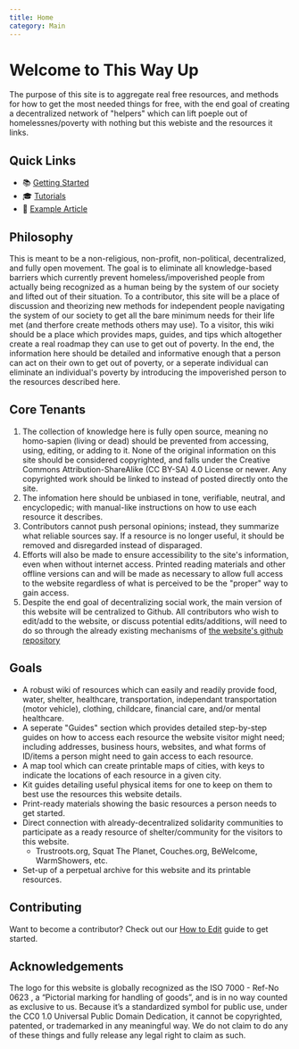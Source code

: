 ```yaml
---
title: Home
category: Main
---
```


# Welcome to This Way Up

The purpose of this site is to aggregate real free resources, and methods for how to get the most needed things for free, with the end goal of creating a decentralized network of "helpers" which can lift poeple out of homelessnes/poverty with nothing but this webiste and the resources it links. 

## Quick Links

- 📚 [Getting Started](/getting-started)
- 🎓 [Tutorials](/Tutorials/tutorials)
- 📖 [Example Article](/example-article)

## Philosophy

This is meant to be a non-religious, non-profit, non-political, decentralized, and fully open movement. The goal is to eliminate all knowledge-based barriers which currently prevent homeless/impoverished people from actually being recognized as a human being by the system of our society and lifted out of their situation. To a contributor, this site will be a place of discussion and theorizing new methods for independent people navigating the system of our society to get all the bare minimum needs for their life met (and therfore create methods others may use). To a visitor, this wiki should be a place which provides maps, guides, and tips which altogether create a real roadmap they can use to get out of poverty. In the end, the information here should be detailed and informative enough that a person can act on their own to get out of poverty, or a seperate individual can eliminate an individual's poverty by introducing the impoverished person to the resources described here. 

## Core Tenants

1. The collection of knowledge here is fully open source, meaning no homo-sapien (living or dead) should be prevented from accessing, using, editing, or adding to it. None of the original information on this site should be considered copyrighted, and falls under the Creative Commons Attribution-ShareAlike (CC BY-SA) 4.0 License or newer. Any copyrighted work should be linked to instead of posted directly onto the site.
2. The infomation here should be unbiased in tone, verifiable, neutral, and encyclopedic; with manual-like instructions on how to use each resource it describes.
3. Contributors cannot push personal opinions; instead, they summarize what reliable sources say. If a resource is no longer useful, it should be removed and disregarded instead of disparaged.
4. Efforts will also be made to ensure accessibility to the site's information, even when without internet access. Printed reading materials and other offline versions can and will be made as necessary to allow full access to the website regardless of what is perceived to be the "proper" way to gain access.
5. Despite the end goal of decentralizing social work, the main version of this website will be centralized to Github. All contributors who wish to edit/add to the website, or discuss potential edits/additions, will need to do so through the already existing mechanisms of [the website's github repository](https://github.com/This-Way-Up-org/this-way-up.org/)

## Goals

- A robust wiki of resources which can easily and readily provide food, water, shelter, healthcare, transportation, independant transportation (motor vehicle), clothing, childcare, financial care, and/or mental healthcare.
- A seperate "Guides" section which provides detailed step-by-step guides on how to access each resource the website visitor might need; including addresses, business hours, websites, and what forms of ID/items a person might need to gain access to each resource.
- A map tool which can create printable maps of cities, with keys to indicate the locations of each resource in a given city.
- Kit guides detailing useful physical items for one to keep on them to best use the resources this website details. 
- Print-ready materials showing the basic resources a person needs to get started.
- Direct connection with already-decentralized solidarity communities to participate as a ready resource of shelter/community for the visitors to this website.
    - Trustroots.org, Squat The Planet, Couches.org, BeWelcome, WarmShowers, etc.
- Set-up of a perpetual archive for this website and its printable resources.

## Contributing

Want to become a contributor? Check out our [How to Edit](/how-to-edit) guide to get started.

## Acknowledgements

The logo for this website is globally recognized as the ISO 7000 - Ref-No 0623 , a “Pictorial marking for handling of goods”, and is in no way counted as exclusive to us. Because it’s a standardized symbol for public use, under the CC0 1.0 Universal Public Domain Dedication, it cannot be copyrighted, patented, or trademarked in any meaningful way. We do not claim to do any of these things and fully release any legal right to claim as such. 
